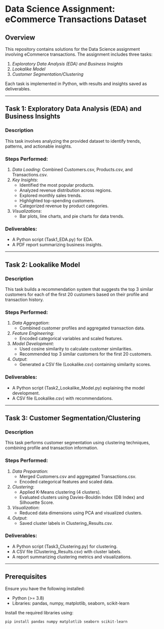 # Data Science Assignment: eCommerce Transactions Dataset

## Overview
This repository contains solutions for the Data Science assignment involving eCommerce transactions. The assignment includes three tasks:
1. *Exploratory Data Analysis (EDA) and Business Insights*
2. *Lookalike Model*
3. *Customer Segmentation/Clustering*

Each task is implemented in Python, with results and insights saved as deliverables.

---

## Task 1: Exploratory Data Analysis (EDA) and Business Insights

### Description
This task involves analyzing the provided dataset to identify trends, patterns, and actionable insights.

### Steps Performed:
1. *Data Loading*: Combined Customers.csv, Products.csv, and Transactions.csv.
2. *Key Insights*:
   - Identified the most popular products.
   - Analyzed revenue distribution across regions.
   - Explored monthly sales trends.
   - Highlighted top-spending customers.
   - Categorized revenue by product categories.
3. *Visualizations*:
   - Bar plots, line charts, and pie charts for data trends.

### Deliverables:
- A Python script (Task1_EDA.py) for EDA.
- A PDF report summarizing business insights.

---

## Task 2: Lookalike Model

### Description
This task builds a recommendation system that suggests the top 3 similar customers for each of the first 20 customers based on their profile and transaction history.

### Steps Performed:
1. *Data Aggregation*:
   - Combined customer profiles and aggregated transaction data.
2. *Feature Engineering*:
   - Encoded categorical variables and scaled features.
3. *Model Development*:
   - Used cosine similarity to calculate customer similarities.
   - Recommended top 3 similar customers for the first 20 customers.
4. *Output*:
   - Generated a CSV file (Lookalike.csv) containing similarity scores.

### Deliverables:
- A Python script (Task2_Lookalike_Model.py) explaining the model development.
- A CSV file (Lookalike.csv) with recommendations.

---

## Task 3: Customer Segmentation/Clustering

### Description
This task performs customer segmentation using clustering techniques, combining profile and transaction information.

### Steps Performed:
1. *Data Preparation*:
   - Merged Customers.csv and aggregated Transactions.csv.
   - Encoded categorical features and scaled data.
2. *Clustering*:
   - Applied K-Means clustering (4 clusters).
   - Evaluated clusters using Davies-Bouldin Index (DB Index) and Silhouette Score.
3. *Visualization*:
   - Reduced data dimensions using PCA and visualized clusters.
4. *Output*:
   - Saved cluster labels in Clustering_Results.csv.

### Deliverables:
- A Python script (Task3_Clustering.py) for clustering.
- A CSV file (Clustering_Results.csv) with cluster labels.
- A report summarizing clustering metrics and visualizations.

---

## Prerequisites
Ensure you have the following installed:
- Python (>= 3.8)
- Libraries: pandas, numpy, matplotlib, seaborn, scikit-learn

Install the required libraries using:
```bash
pip install pandas numpy matplotlib seaborn scikit-learn
